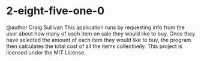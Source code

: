 # 2-eight-five-one-0
@author Craig Sullivan
This application runs by requesting info from the user about how many of each item on sale they would like to buy.
Once they have selected the amount of each item they would like to buy, the program then calculates the total cost of all the items collectively.
This project is licensed under the MIT License.
